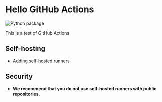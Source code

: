 # Hello GitHub Actions

![Python package](https://github.com/jbencook/hello-actions/workflows/Python%20package/badge.svg?branch=master)

This is a test of GitHub Actions

## Self-hosting

* [Adding self-hosted runners](https://help.github.com/en/actions/hosting-your-own-runners/adding-self-hosted-runners)

## Security

* **We recommend that you do not use self-hosted runners with public repositories.**
